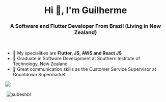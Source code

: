 <h1 align="center">Hi 👋, I'm Guilherme</h1>
<h3 align="center">A Software and Flutter Developer From Brazil (Living in New Zealand)</h3>

<br/>

- 🌱 My specialities are  **Flutter, JS, AWS and React JS**
- 🌱 Graduate in Software Development at Southern Institute of Technology, New Zealand
- 🌱 Great communication skills as the Customer Service Supervisor at Countdown Supermarket

<img src="https://github-profile-trophy.vercel.app/?username=guijacobus2&theme=dracula&column=3&margin-w=15&margin-h=15(https://github.com/ryo-ma/github-profile-trophy">

<p>&nbsp;<img align="center" src="https://github-readme-stats.vercel.app/api?username=guijacobus2&show_icons=true&count_private=true&theme=dark" alt="subeshb1" /></p>
